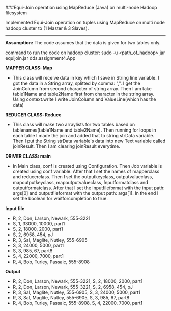 ###Equi-Join operation using MapReduce (Java) on multi-node Hadoop filesystem

Implemented Equi-Join operation on tuples using MapReduce on multi node hadoop cluster to (1 Master & 3 Slaves). 

----------------------------------------------------------------------------------------------------------------

**Assumption:** The code assumes that the data is given for two tables only.

command to run the code on hadoop cluster:
sudo -u <username> <path_of_hadoop> jar equijoin.jar dds.assignment4.App <HDFSinputFile> <HDFSoutputFile>


**MAPPER CLASS: Map**
* This class will receive data in key which I save in String line variable. I got the data in a String array, splitted by comma: ",". I get the JoinColumn from second character of string array. Then I am take table1Name and table2Name first from character in the string array. Using context.write I write JoinColumn and ValueLine(which has the data)   

**REDUCER CLASS: Reduce**
* This class will make two arraylists for two tables based on tablenames(table1Name and table2Name). Then running for loops in each table I made the join and added that to string strData variable. Then I put the String strData variable's data into new Text variable called joinResult. Then I am clearing joinResult everytime.   

**DRIVER CLASS: main** 
* In Main class, conf is created using Configuration. Then Job variable is created using conf variable. After that I set the names of mapperclass and reducerclass. Then I set the outputkeyclass, outputvalueclass, mapoutputkeyclass, mapoutputvalueclass, Inputformatclass and outputformatclass. After that I set the inputfileformat with the input path: args[0] and outputfileformat with the output path: args[1]. In the end I set the boolean for waitforcompletion to true. 

**Input file** 
* R, 2, Don, Larson, Newark, 555-3221
* S, 1, 33000, 10000, part1
* S, 2, 18000, 2000, part1
* S, 2, 6958, 454, pJ
* R, 3, Sal, Maglite, Nutley, 555-6905
* S, 3, 24000, 5000, part1
* S, 3, 985, 67, part8
* S, 4, 22000, 7000, part1
* R, 4, Bob, Turley, Passaic, 555-8908

**Output**
* R, 2, Don, Larson, Newark, 555-3221, S, 2, 18000, 2000, part1
* R, 2, Don, Larson, Newark, 555-3221, S, 2, 6958, 454, pJ
* R, 3, Sal, Maglite, Nutley, 555-6905, S, 3, 24000, 5000, part1
* R, 3, Sal, Maglite, Nutley, 555-6905, S, 3, 985, 67, part8
* R, 4, Bob, Turley, Passaic, 555-8908, S, 4, 22000, 7000, part1

